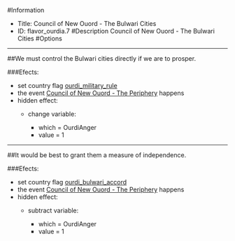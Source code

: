 #Information
 - Title: Council of New Ouord - The Bulwari Cities
 - ID: flavor_ourdia.7
#Description
Council of New Ouord - The Bulwari Cities
#Options

___
##We must control the Bulwari cities directly if we are to prosper.

###Efects:<ul><li>set country flag [ourdi_military_rule](../flags/ourdi_military_rule.md)</li><li>the event [Council of New Ouord - The Periphery](../events/council_of_new_ouord_the_periphery.md) happens</li><li>hidden effect:</li><ul><li>change variable:</li><ul><li>which = OurdiAnger</li><li>value = 1</li></ul></ul></ul>

___
##It would be best to grant them a measure of independence.

###Efects:<ul><li>set country flag [ourdi_bulwari_accord](../flags/ourdi_bulwari_accord.md)</li><li>the event [Council of New Ouord - The Periphery](../events/council_of_new_ouord_the_periphery.md) happens</li><li>hidden effect:</li><ul><li>subtract variable:</li><ul><li>which = OurdiAnger</li><li>value = 1</li></ul></ul></ul>
